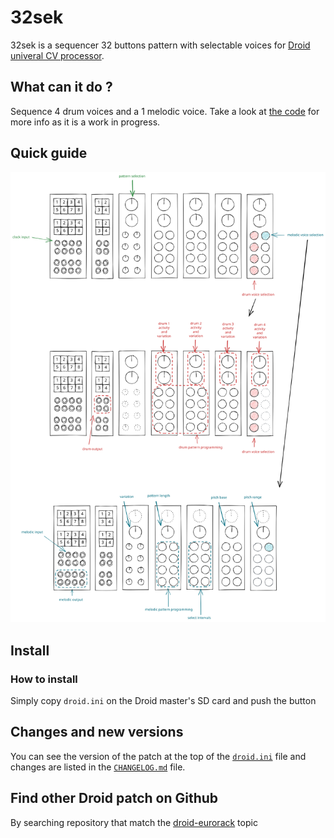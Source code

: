 # 32sek

32sek is a sequencer 32 buttons pattern with selectable voices for [Droid univeral CV processor](https://shop.dermannmitdermaschine.de/pages/droid-universal-cv-processor).

## What can it do ?

Sequence 4 drum voices and a 1 melodic voice.
Take a look at [the code](droid.ini) for more info as it is a work in progress.

## Quick guide

![Quick reference guide](32sek.svg)

## Install

### How to install

Simply copy `droid.ini` on the Droid master's SD card and push the button

## Changes and new versions

You can see the version of the patch at the top of the [`droid.ini`](droid.ini) file and
changes are listed in the [`CHANGELOG.md`](CHANGELOG.md) file.

## Find other Droid patch on Github

By searching repository that match the [droid-eurorack](https://github.com/topics/droid-eurorack) topic

